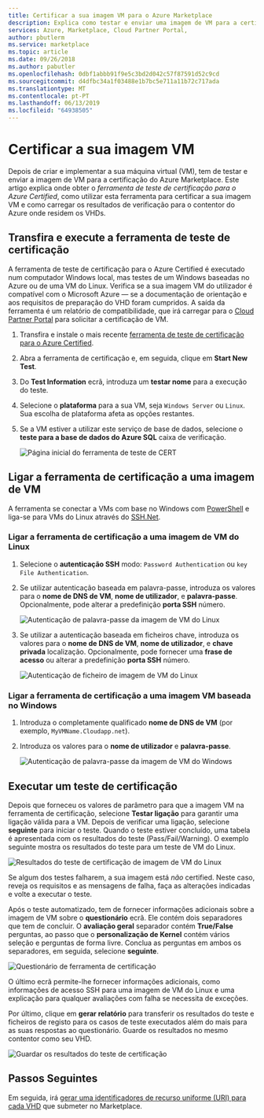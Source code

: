 ```yaml
---
title: Certificar a sua imagem VM para o Azure Marketplace
description: Explica como testar e enviar uma imagem de VM para a certificação do Azure Marketplace.
services: Azure, Marketplace, Cloud Partner Portal,
author: pbutlerm
ms.service: marketplace
ms.topic: article
ms.date: 09/26/2018
ms.author: pabutler
ms.openlocfilehash: 0dbf1abbb91f9e5c3bd2d042c57f87591d52c9cd
ms.sourcegitcommit: d4dfbc34a1f03488e1b7bc5e711a11b72c717ada
ms.translationtype: MT
ms.contentlocale: pt-PT
ms.lasthandoff: 06/13/2019
ms.locfileid: "64938505"
---
```

# <a name="certify-your-vm-image"></a>Certificar a sua imagem VM

Depois de criar e implementar a sua máquina virtual (VM), tem de testar e enviar a imagem de VM para a certificação do Azure Marketplace. Este artigo explica onde obter o *ferramenta de teste de certificação para o Azure Certified*, como utilizar esta ferramenta para certificar a sua imagem VM e como carregar os resultados de verificação para o contentor do Azure onde residem os VHDs. 


## <a name="download-and-run-the-certification-test-tool"></a>Transfira e execute a ferramenta de teste de certificação

A ferramenta de teste de certificação para o Azure Certified é executado num computador Windows local, mas testes de um Windows baseadas no Azure ou de uma VM do Linux.  Verifica se a sua imagem VM do utilizador é compatível com o Microsoft Azure — se a documentação de orientação e aos requisitos de preparação do VHD foram cumpridos. A saída da ferramenta é um relatório de compatibilidade, que irá carregar para o [Cloud Partner Portal](https://cloudpartner.azure.com) para solicitar a certificação de VM.

1. Transfira e instale o mais recente [ferramenta de teste de certificação para o Azure Certified](https://www.microsoft.com/download/details.aspx?id=44299). 
2. Abra a ferramenta de certificação e, em seguida, clique em **Start New Test**.
3. Do **Test Information** ecrã, introduza um **testar nome** para a execução do teste.
4. Selecione o **plataforma** para a sua VM, seja `Windows Server` ou `Linux`. Sua escolha de plataforma afeta as opções restantes.
5. Se a VM estiver a utilizar este serviço de base de dados, selecione o **teste para a base de dados do Azure SQL** caixa de verificação.

   ![Página inicial do ferramenta de teste de CERT](./media/publishvm_025.png)


## <a name="connect-the-certification-tool-to-a-vm-image"></a>Ligar a ferramenta de certificação a uma imagem de VM

  A ferramenta se conectar a VMs com base no Windows com [PowerShell](https://docs.microsoft.com/powershell/) e liga-se para VMs do Linux através do [SSH.Net](https://www.ssh.com/ssh/protocol/).

### <a name="connect-the-certification-tool-to-a-linux-vm-image"></a>Ligar a ferramenta de certificação a uma imagem de VM do Linux

1. Selecione o **autenticação SSH** modo: `Password Authentication` ou `key File Authentication`.
2. Se utilizar autenticação baseada em palavra-passe, introduza os valores para o **nome de DNS de VM**, **nome de utilizador**, e **palavra-passe**.  Opcionalmente, pode alterar a predefinição **porta SSH** número.

     ![Autenticação de palavra-passe da imagem de VM do Linux](./media/publishvm_026.png)

3. Se utilizar a autenticação baseada em ficheiros chave, introduza os valores para o **nome de DNS de VM**, **nome de utilizador**, e **chave privada** localização.  Opcionalmente, pode fornecer uma **frase de acesso** ou alterar a predefinição **porta SSH** número.

     ![Autenticação de ficheiro de imagem de VM do Linux](./media/publishvm_027.png)

### <a name="connect-the-certification-tool-to-a-windows-based-vm-image"></a>**Ligar a ferramenta de certificação a uma imagem VM baseada no Windows**
1. Introduza o completamente qualificado **nome de DNS de VM** (por exemplo, `MyVMName.Cloudapp.net`).
2. Introduza os valores para o **nome de utilizador** e **palavra-passe**.

   ![Autenticação de palavra-passe da imagem de VM do Windows](./media/publishvm_028.png)


## <a name="run-a-certification-test"></a>Executar um teste de certificação

Depois que forneceu os valores de parâmetro para que a imagem VM na ferramenta de certificação, selecione **Testar ligação** para garantir uma ligação válida para a VM. Depois de verificar uma ligação, selecione **seguinte** para iniciar o teste.  Quando o teste estiver concluído, uma tabela é apresentada com os resultados do teste (Pass/Fail/Warning).  O exemplo seguinte mostra os resultados do teste para um teste de VM do Linux. 

![Resultados do teste de certificação de imagem de VM do Linux](./media/publishvm_029.png)

Se algum dos testes falharem, a sua imagem está *não* certified. Neste caso, reveja os requisitos e as mensagens de falha, faça as alterações indicadas e volte a executar o teste. 

Após o teste automatizado, tem de fornecer informações adicionais sobre a imagem de VM sobre o **questionário** ecrã.  Ele contém dois separadores que tem de concluir.  O **avaliação geral** separador contém **True/False** perguntas, ao passo que o **personalização de Kernel** contém vários seleção e perguntas de forma livre.  Conclua as perguntas em ambos os separadores, em seguida, selecione **seguinte**.

![Questionário de ferramenta de certificação](./media/publishvm_030.png)

O último ecrã permite-lhe fornecer informações adicionais, como informações de acesso SSH para uma imagem de VM do Linux e uma explicação para qualquer avaliações com falha se necessita de exceções. 

Por último, clique em **gerar relatório** para transferir os resultados do teste e ficheiros de registo para os casos de teste executados além do mais para as suas respostas ao questionário. Guarde os resultados no mesmo contentor como seu VHD.

![Guardar os resultados do teste de certificação](./media/publishvm_031.png)


## <a name="next-steps"></a>Passos Seguintes

Em seguida, irá [gerar uma identificadores de recurso uniforme (URI) para cada VHD](./cpp-get-sas-uri.md) que submeter no Marketplace. 
